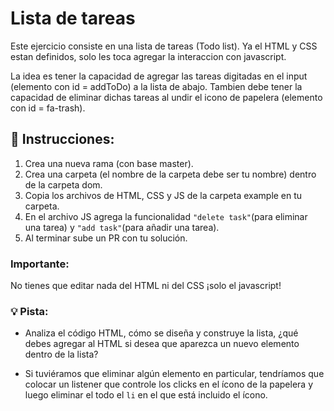# Lista de tareas

Este ejercicio consiste en una lista de tareas (Todo list). Ya el HTML y CSS estan definidos, solo les toca agregar la interaccion con javascript.

La idea es tener la capacidad de agregar las tareas digitadas en el input (elemento con id = addToDo) a la lista de abajo. Tambien debe tener la capacidad de eliminar dichas tareas al undir el icono de papelera (elemento con id = fa-trash).

## 📝 Instrucciones:

1. Crea una nueva rama (con base master).
2. Crea una carpeta (el nombre de la carpeta debe ser tu nombre) dentro de la carpeta dom.
3. Copia los archivos de HTML, CSS y JS de la carpeta example en tu carpeta.
4. En el archivo JS agrega la funcionalidad `"delete task"`(para eliminar una tarea) y `"add task"`(para añadir una tarea).
5. Al terminar sube un PR con tu solución.

### Importante:

No tienes que editar nada del HTML ni del CSS ¡solo el javascript!

### 💡 Pista:

- Analiza el código HTML, cómo se diseña y construye la lista, ¿qué debes agregar al HTML si desea que aparezca un nuevo elemento dentro de la lista?

- Si tuviéramos que eliminar algún elemento en particular, tendríamos que colocar un listener que controle los clicks en el ícono de la papelera y luego eliminar el todo el `li` en el que está incluido el ícono.